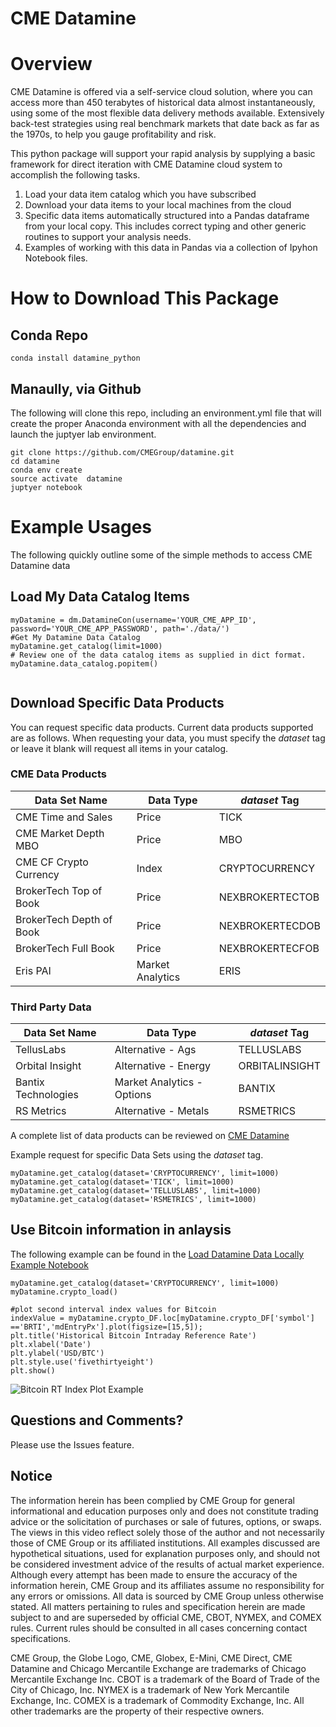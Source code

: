 # CME Datamine

# Overview

CME Datamine is offered via a self-service cloud solution, where you can access more than 
450 terabytes of historical data almost instantaneously, using some of the most flexible 
data delivery methods available. Extensively back-test strategies using real benchmark 
markets that date back as far as the 1970s, to help you gauge profitability and risk.

This python package will support your rapid analysis by supplying a basic framework for
direct iteration with CME Datamine cloud system to accomplish the following tasks.

1. Load your data item catalog which you have subscribed
2. Download your data items to your local machines from the cloud
3. Specific data items automatically structured into a Pandas dataframe from
your local copy.  This includes correct typing and other generic routines to support 
your analysis needs.
4. Examples of working with this data in Pandas via a collection of Ipyhon Notebook files.



# How to Download This Package

## Conda Repo

```
conda install datamine_python
```

## Manaully, via Github
The following will clone this repo, including an environment.yml file that will create the 
proper Anaconda environment with all the dependencies and launch the juptyer lab environment.


```
git clone https://github.com/CMEGroup/datamine.git
cd datamine
conda env create
source activate  datamine
juptyer notebook
```

#

# Example Usages


The following quickly outline some of the simple methods to access CME Datamine data


## Load My Data Catalog Items

```buildoutcfg
myDatamine = dm.DatamineCon(username='YOUR_CME_APP_ID', password='YOUR_CME_APP_PASSWORD', path='./data/')
#Get My Datamine Data Catalog
myDatamine.get_catalog(limit=1000)
# Review one of the data catalog items as supplied in dict format.  
myDatamine.data_catalog.popitem()


```

## Download Specific Data Products
You can request specific data products.  Current data products supported are as follows.
When requesting your data, you must specify the _dataset_ tag or leave it blank will request
all items in your catalog.  

### CME Data Products

|  Data Set Name                | Data Type     | _dataset_ Tag  |
|---                            |---            |---|
|  CME Time and Sales           | Price         | TICK     | 
|  CME  Market Depth MBO        | Price         | MBO  |
|  CME CF Crypto Currency       | Index         | CRYPTOCURRENCY  | 
|  BrokerTech Top of Book       | Price         | NEXBROKERTECTOB  | 
|  BrokerTech Depth of Book     | Price         | NEXBROKERTECDOB  | 
|  BrokerTech Full Book         | Price         | NEXBROKERTECFOB  | 
|  Eris PAI                     | Market Analytics | ERIS  | 

  

### Third Party Data

|  Data Set Name                | Data Type     | _dataset_ Tag  |
|---                            |---            |---|
|  TellusLabs                   | Alternative - Ags             | TELLUSLABS  | 
|  Orbital Insight              | Alternative - Energy          | ORBITALINSIGHT  | 
|  Bantix Technologies          | Market Analytics - Options    | BANTIX  | 
|  RS Metrics                   | Alternative - Metals          | RSMETRICS  | 


A complete list of data products can be reviewed on [CME Datamine]([https://datamine.cmegroup.com/#t=p&p=cme.dataHome)
 
 
Example request for specific Data Sets using the _dataset_ tag.
```buildoutcfg
myDatamine.get_catalog(dataset='CRYPTOCURRENCY', limit=1000)
myDatamine.get_catalog(dataset='TICK', limit=1000)
myDatamine.get_catalog(dataset='TELLUSLABS', limit=1000)
myDatamine.get_catalog(dataset='RSMETRICS', limit=1000)
```

## Use Bitcoin information in anlaysis
The following example can be found in the [Load Datamine Data Locally Example Notebook](https://github.com/CMEGroup/datamine_python/blob/master/examples/Load%20Datamine%20Data%20Locally%20Example.ipynb)
```buildoutcfg
myDatamine.get_catalog(dataset='CRYPTOCURRENCY', limit=1000)
myDatamine.crypto_load()

#plot second interval index values for Bitcoin
indexValue = myDatamine.crypto_DF.loc[myDatamine.crypto_DF['symbol'] =='BRTI','mdEntryPx'].plot(figsize=[15,5]);
plt.title('Historical Bitcoin Intraday Reference Rate')
plt.xlabel('Date')
plt.ylabel('USD/BTC')
plt.style.use('fivethirtyeight')
plt.show()

```
![Bitcoin RT Index Plot Example](https://github.com/CMEGroup/datamine_python/blob/master/examples/images/BitcoinRTIndexValue.png "Bitcoin Logo")


## Questions and Comments?
Please use the Issues feature.


## Notice
The information herein has been complied by CME Group for general informational and education purposes only and does not constitute trading advice or the solicitation of purchases or sale of futures, options, or swaps. The views in this video reflect solely those of the author and not necessarily those of CME Group or its affiliated institutions. All examples discussed are hypothetical situations, used for explanation purposes only, and should not be considered investment advice of the results of actual market experience. Although every attempt has been made to ensure the accuracy of the information herein, CME Group and its affiliates assume no responsibility for any errors or omissions. All data is sourced by CME Group unless otherwise stated. All matters pertaining to rules and specification herein are made subject to and are superseded by official CME, CBOT, NYMEX, and COMEX rules. Current rules should be consulted in all cases concerning contact specifications.
 
CME Group, the Globe Logo, CME, Globex, E-Mini, CME Direct, CME Datamine and Chicago Mercantile Exchange are trademarks of Chicago Mercantile Exchange Inc.  CBOT is a trademark of the Board of Trade of the City of Chicago, Inc.  NYMEX is a trademark of New York Mercantile Exchange, Inc.  COMEX is a trademark of Commodity Exchange, Inc. All other trademarks are the property of their respective owners.
